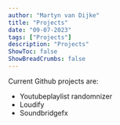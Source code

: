 ```yaml
---
author: "Martyn van Dijke"
title: "Projects"
date: "09-07-2023"
tags: ["Projects"]
description: "Projects"
ShowToc: false
ShowBreadCrumbs: false
---
```


Current Github projects are:
- Youtubeplaylist randomnizer
- Loudify
- Soundbridgefx
